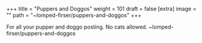 
+++
title = "Puppers and Doggos"
weight = 101
draft = false
[extra]
image = ""
path = "~lomped-firser/puppers-and-doggos"
+++

For all your pupper and doggo posting.  No cats allowed.
~lomped-firser/puppers-and-doggos
